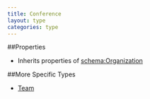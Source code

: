 ```yaml
---
title: Conference
layout: type
categories: type
---
```

##Properties
* Inherits properties of [schema:Organization](http://schema.org/Organization)

##More Specific Types
* [Team](Team.md)